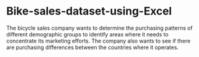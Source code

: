 # Bike-sales-dataset-using-Excel
The bicycle sales company wants to determine the purchasing patterns of different demographic groups to identify areas where it needs to concentrate its marketing efforts. The company also wants to see if there are purchasing differences between the countries where it operates.  
